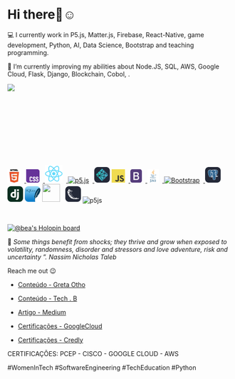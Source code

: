 # Hi there👋:relaxed: 

💻 I currently work in P5.js, Matter.js, Firebase, React-Native, game development, Python, AI, Data Science, Bootstrap and teaching programming.

🌱 I’m currently improving my abilities about Node.JS, SQL, AWS, Google Cloud, Flask, Django, Blockchain, Cobol, .

<img data-target="animated-image.replacedImage" alt="  " class="AnimatedImagePlayer-animatedImage" src="https://camo.githubusercontent.com/d2166ad21e72d71d33d0458f3acbd3a0adbcb7e9ef3c13eed56be510476ca43b/68747470733a2f2f632e74656e6f722e636f6d2f32394f6b35706330697641414141414d2f676174696e686f2d6761746f2e676966" height="150" style="display: block; opacity: 1;"> 

<!-- <img src="https://user-images.githubusercontent.com/74038190/216124372-27597c2f-74d4-4cef-993c-b27cab2ddc7f.png" alt="Astonished Face" width="120" style="max-width: 100%;"> -->

<br>
<p>
  <a target="_blank" rel="noopener noreferrer" href="https://raw.githubusercontent.com/github/explore/80688e429a7d4ef2fca1e82350fe8e3517d3494d/topics/html/html.png">
    <img alt="Html5" width="30px" height="30" src="https://raw.githubusercontent.com/github/explore/80688e429a7d4ef2fca1e82350fe8e3517d3494d/topics/html/html.png" style="margin-right: 8px;">
  </a>

  <a target="_blank" rel="noopener noreferrer" href="https://raw.githubusercontent.com/github/explore/80688e429a7d4ef2fca1e82350fe8e3517d3494d/topics/css/css.png">
    <img alt="Css" width="30px" height="30" src="https://raw.githubusercontent.com/github/explore/80688e429a7d4ef2fca1e82350fe8e3517d3494d/topics/css/css.png" style="margin-right: 8px;">
  </a>

  

  <a href="https://github.com/mariabarkouzou">
    <img alt="React" width="40px" src="https://raw.githubusercontent.com/devicons/devicon/master/icons/react/react-original.svg" style="margin-right: 8px;">
  </a>

  <a href="https://github.com/mariabarkouzou">
    <img alt="p5.js" width="40px" src="https://blindedcyclops.neocities.org/p5js-icons/p5-sq-reverse-filled.png" style="margin-right: 8px;">
  </a>

  <img alt="Netlify-Dark.svg" src="https://raw.githubusercontent.com/tandpfun/skill-icons/65dea6c4eaca7da319e552c09f4cf5a9a8dab2c8/icons/Netlify-Dark.svg" height="35">

  <a target="_blank" rel="noopener noreferrer" href="https://raw.githubusercontent.com/github/explore/80688e429a7d4ef2fca1e82350fe8e3517d3494d/topics/javascript/javascript.png">
    <img alt="JavaScript" width="30px" height="30" src="https://raw.githubusercontent.com/github/explore/80688e429a7d4ef2fca1e82350fe8e3517d3494d/topics/javascript/javascript.png" style="margin-right: 8px;">
  </a>

  <a target="_blank" rel="noopener noreferrer" href="https://raw.githubusercontent.com/github/explore/80688e429a7d4ef2fca1e82350fe8e3517d3494d/topics/bootstrap/bootstrap.png">
    <img alt="Bootstrap" width="26px" height="30" src="https://raw.githubusercontent.com/github/explore/80688e429a7d4ef2fca1e82350fe8e3517d3494d/topics/bootstrap/bootstrap.png" style="margin-right: 8px;">
  </a>

  <a target="_blank" rel="noopener noreferrer" href="https://raw.githubusercontent.com/github/explore/80688e429a7d4ef2fca1e82350fe8e3517d3494d/topics/bootstrap/bootstrap.png">
    <img alt="Bootstrap" width="26px" height="30" src="https://raw.githubusercontent.com/github/explore/80688e429a7d4ef2fca1e82350fe8e3517d3494d/topics/java/java.png" style="margin-right: 8px;">
  </a>

  <a target="_blank" rel="noopener noreferrer" href="https://miro.medium.com/max/1400/0*8_FFAH6vg7XJLCDV.png">
    <img alt="Bootstrap" width="26px" height="30" src="https://miro.medium.com/max/1400/0*8_FFAH6vg7XJLCDV.png" style="margin-right: 8px;">
    
  </a>

  <img alt="PostgreSQL-Dark.svg" src="https://raw.githubusercontent.com/tandpfun/skill-icons/65dea6c4eaca7da319e552c09f4cf5a9a8dab2c8/icons/PostgreSQL-Dark.svg" height="35">

 <img alt="Django.svg" src="https://raw.githubusercontent.com/tandpfun/skill-icons/65dea6c4eaca7da319e552c09f4cf5a9a8dab2c8/icons/Django.svg" height="35">
  <img alt="SQLite.svg" src="https://raw.githubusercontent.com/tandpfun/skill-icons/65dea6c4eaca7da319e552c09f4cf5a9a8dab2c8/icons/SQLite.svg" height="35">

  <img loading="lazy" src="https://cdn.jsdelivr.net/gh/devicons/devicon/icons/python/python-original.svg" width="40" height="40" style="margin-right: 8px;">
<!--   <img loading="lazy" src="https://cdn.jsdelivr.net/gh/devicons/devicon/icons/linux/linux-original.svg" width="40" height="40"> -->

<img alt="Flask-Dark.svg" src="https://raw.githubusercontent.com/tandpfun/skill-icons/65dea6c4eaca7da319e552c09f4cf5a9a8dab2c8/icons/Flask-Dark.svg" height="35">

  <img align="center" alt="p5js" height="30" width="40" src="https://brm.io/matter-js/img/matter-js.svg" style="max-width: 100%;">
</p>




<!--<a target="_blank" rel="noopener noreferrer" href=" https://www.python.org/ "><img align="left" alt="bootstrap" width="26px" height="30" src=" https://www.python.org/static/img/python-logo@2x.png" style="max-width: 100%;"></a>-->
 

 
 

 
<br>
 



[![@bea's Holopin board](https://holopin.me/bea)](https://holopin.io/@bea)

🧬 *Some things benefit from shocks; they thrive and grow when exposed to volatility, randomness, disorder and stressors and love adventure, risk and uncertainty ”. 
Nassim Nicholas Taleb*    



Reach me out  :wink:



* [Conteúdo - Greta Otho](https://www.instagram.com/g.otho/)

* [Conteúdo - Tech . B](https://www.instagram.com/convexo.tech.b)

* [Artigo - Medium](https://medium.com/@tech.b)

* [Certificações - GoogleCloud](https://www.cloudskillsboost.google/public_profiles/eb908f25-ab0e-481a-9cf3-3c1b9571550b)

* [Certificações - Credly](https://www.credly.com/users/beatriz-alves-convexo) 






CERTIFICAÇÕES: 
PCEP -  CISCO - GOOGLE CLOUD - AWS 

 
#WomenInTech #SoftwareEngineering #TechEducation #Python

  

